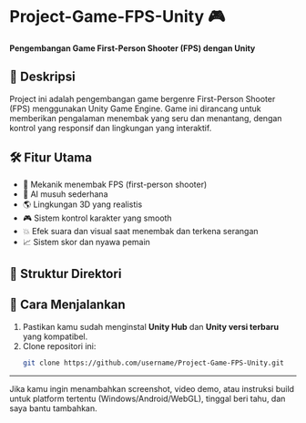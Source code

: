 # Project-Game-FPS-Unity 🎮

**Pengembangan Game First-Person Shooter (FPS) dengan Unity**

## 📌 Deskripsi
Project ini adalah pengembangan game bergenre First-Person Shooter (FPS) menggunakan Unity Game Engine. Game ini dirancang untuk memberikan pengalaman menembak yang seru dan menantang, dengan kontrol yang responsif dan lingkungan yang interaktif.

## 🛠️ Fitur Utama
- 🔫 Mekanik menembak FPS (first-person shooter)
- 🧠 AI musuh sederhana
- 🌎 Lingkungan 3D yang realistis
- 🎮 Sistem kontrol karakter yang smooth
- 💥 Efek suara dan visual saat menembak dan terkena serangan
- 📈 Sistem skor dan nyawa pemain

## 📂 Struktur Direktori


## 🚀 Cara Menjalankan
1. Pastikan kamu sudah menginstal **Unity Hub** dan **Unity versi terbaru** yang kompatibel.
2. Clone repositori ini:
   ```bash
   git clone https://github.com/username/Project-Game-FPS-Unity.git


---

Jika kamu ingin menambahkan screenshot, video demo, atau instruksi build untuk platform tertentu (Windows/Android/WebGL), tinggal beri tahu, dan saya bantu tambahkan.
